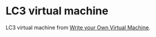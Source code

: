 # LC3 virtual machine

LC3 virtual machine from [Write your Own Virtual Machine](https://www.jmeiners.com/lc3-vm).
